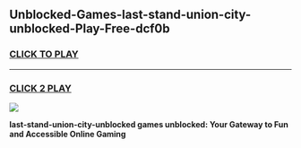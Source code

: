 
## Unblocked-Games-last-stand-union-city-unblocked-Play-Free-dcf0b
<h3>
<a href="https://premium76.site?title=last-stand-union-city-unblocked&ref=19M">CLICK TO PLAY</a></h3>
<hr>

<h3>
<a href="https://premium76.site?title=last-stand-union-city-unblocked&ref=19M">CLICK 2 PLAY</a>
  
</h3>

<a href="https://premium76.site?title=last-stand-union-city-unblocked&ref=19M"><img src="https://clearcache.store/games.png"></a>


**last-stand-union-city-unblocked games unblocked: Your Gateway to Fun and Accessible Online Gaming**

